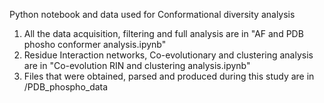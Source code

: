 Python notebook and data used for Conformational diversity analysis

1. All the data acquisition, filtering and full analysis are in "AF and PDB phosho conformer analysis.ipynb"
2. Residue Interaction networks, Co-evolutionary and clustering analysis are in "Co-evolution RIN and clustering analysis.ipynb"
3. Files that were obtained, parsed and produced during this study are in /PDB_phospho_data

